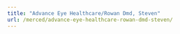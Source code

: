 ```yaml
---
title: "Advance Eye Healthcare/Rowan Dmd, Steven"
url: /merced/advance-eye-healthcare-rowan-dmd-steven/
---
```

